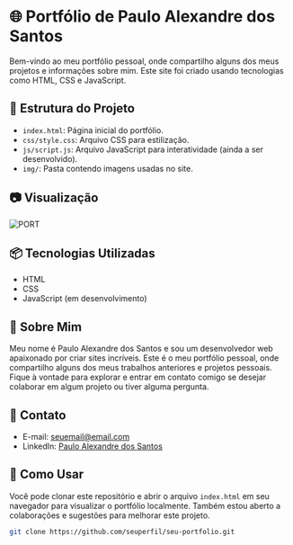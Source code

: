 # 🌐 Portfólio de Paulo Alexandre dos Santos

Bem-vindo ao meu portfólio pessoal, onde compartilho alguns dos meus projetos e informações sobre mim. Este site foi criado usando tecnologias como HTML, CSS e JavaScript.

## 📂 Estrutura do Projeto

- `index.html`: Página inicial do portfólio.
- `css/style.css`: Arquivo CSS para estilização.
- `js/script.js`: Arquivo JavaScript para interatividade (ainda a ser desenvolvido).
- `img/`: Pasta contendo imagens usadas no site.

## 📷 Visualização

![PORT](https://user-images.githubusercontent.com/102436341/230496688-357a1e1f-6129-463f-a6f6-6a975635fe2d.png)

## 📦 Tecnologias Utilizadas

- HTML
- CSS
- JavaScript (em desenvolvimento)

## 📄 Sobre Mim

Meu nome é Paulo Alexandre dos Santos e sou um desenvolvedor web apaixonado por criar sites incríveis. Este é o meu portfólio pessoal, onde compartilho alguns dos meus trabalhos anteriores e projetos pessoais. Fique à vontade para explorar e entrar em contato comigo se desejar colaborar em algum projeto ou tiver alguma pergunta.

## 📧 Contato

- E-mail: seuemail@email.com
- LinkedIn: [Paulo Alexandre dos Santos](https://www.linkedin.com/in/paulo-santoss/)

## 🚀 Como Usar

Você pode clonar este repositório e abrir o arquivo `index.html` em seu navegador para visualizar o portfólio localmente. Também estou aberto a colaborações e sugestões para melhorar este projeto.

```bash
git clone https://github.com/seuperfil/seu-portfolio.git
